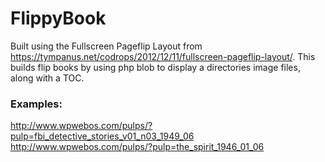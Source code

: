 # FlippyBook
Built using the Fullscreen Pageflip Layout from https://tympanus.net/codrops/2012/12/11/fullscreen-pageflip-layout/. This builds flip books by using php blob to display a directories image files, along with a TOC. 

### Examples:
http://www.wpwebos.com/pulps/?pulp=fbi_detective_stories_v01_n03_1949_06  
http://www.wpwebos.com/pulps/?pulp=the_spirit_1946_01_06
